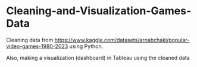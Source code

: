 # Cleaning-and-Visualization-Games-Data

Cleaning data from 
https://www.kaggle.com/datasets/arnabchaki/popular-video-games-1980-2023
using Python.

Also, making a visualization (dashboard) in Tableau using the cleaned data
